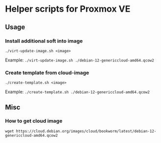 # Helper scripts for Proxmox VE

## Usage

### Install additional soft into image
`./virt-update-image.sh <image>`

Example: `./virt-update-image.sh ./debian-12-genericcloud-amd64.qcow2`

### Create template from cloud-image
`./create-template.sh <image>`

Example: `./create-template.sh ./debian-12-genericcloud-amd64.qcow2`


## Misc

### How to get cloud image
`wget https://cloud.debian.org/images/cloud/bookworm/latest/debian-12-genericcloud-amd64.qcow2`

